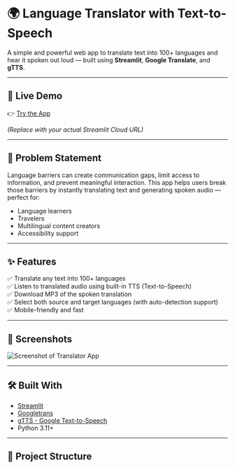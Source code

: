 
# 🌍 Language Translator with Text-to-Speech

A simple and powerful web app to translate text into 100+ languages and hear it spoken out loud — built using **Streamlit**, **Google Translate**, and **gTTS**.

---

## 🚀 Live Demo

👉 [Try the App]((https://language-translator-imr.streamlit.app/))

*(Replace with your actual Streamlit Cloud URL)*

---

## 🧠 Problem Statement

Language barriers can create communication gaps, limit access to information, and prevent meaningful interaction. This app helps users break those barriers by instantly translating text and generating spoken audio — perfect for:

- Language learners
- Travelers
- Multilingual content creators
- Accessibility support

---

## ✨ Features

✅ Translate any text into 100+ languages  
✅ Listen to translated audio using built-in TTS (Text-to-Speech)  
✅ Download MP3 of the spoken translation  
✅ Select both source and target languages (with auto-detection support)  
✅ Mobile-friendly and fast  

---

## 📸 Screenshots

![Screenshot of Translator App](https://user-images.githubusercontent.com/your-username/translator-screenshot.png)

---

## 🛠️ Built With

- [Streamlit](https://streamlit.io/)
- [Googletrans](https://pypi.org/project/googletrans/)
- [gTTS - Google Text-to-Speech](https://pypi.org/project/gTTS/)
- Python 3.11+

---

## 📁 Project Structure

